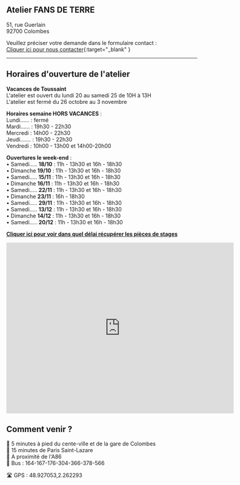 ## Atelier FANS DE TERRE  
51, rue Guerlain  
92700 Colombes  

Veuillez préciser votre demande dans le formulaire contact :  
[Cliquer ici pour nous contacter](https://docs.google.com/forms/d/e/1FAIpQLScDnAGxa7UlusJ0sVcahW_FnYDXCc4BQsAE5W8vGXzb9_z4pg/viewform?entry.1318731939&entry.625861564&entry.1682638982&entry.1661862399&entry.635975601){:target="_blank" }   


---  
## Horaires d'ouverture de l'atelier      

**Vacances de Toussaint**   
L'atelier est ouvert du lundi 20 au samedi 25 de 10H à 13H   
L'atelier est fermé du 26 octobre au 3 novembre       

**Horaires semaine HORS VACANCES** :     
Lundi...... : fermé  
Mardi...... : 19h30 - 22h30  
Mercredi :  14h00 - 22h30  
Jeudi....... : 19h30 - 22h30   
Vendredi : 10h00 - 13h00 et 14h00-20h00      

**Ouvertures le week-end** :       
•	Samedi..... **18/10** : 11h - 13h30 et 16h - 18h30   
•	Dimanche **19/10** : 11h - 13h30 et 16h - 18h30   
•	Samedi..... **15/11** : 11h - 13h30 et 16h - 18h30   
•	Dimanche **16/11** : 11h - 13h30 et 16h - 18h30    
•	Samedi..... **22/11** : 11h - 13h30 et 16h - 18h30   
•	Dimanche **23/11** : 16h - 18h30   
•	Samedi..... **29/11** : 11h - 13h30 et 16h - 18h30   
•	Samedi..... **13/12** : 11h - 13h30 et 16h - 18h30   
•	Dimanche **14/12** : 11h - 13h30 et 16h - 18h30    
•	Samedi..... **20/12** : 11h - 13h30 et 16h - 18h30   
   
  
**[Cliquer ici pour voir dans quel délai récupérer les pièces de stages](recuperation_pieces)**  
  
<iframe src="https://www.google.com/maps/embed?pb=!1m18!1m12!1m3!1d2621.3848954030345!2d2.260071015676809!3d48.92711037929425!2m3!1f0!2f0!3f0!3m2!1i1024!2i768!4f13.1!3m3!1m2!1s0x47e665e842c643b1%3A0x925e853e4532c!2sAtelier%20Fans%20de%20Terre!5e0!3m2!1sfr!2sfr!4v1614334056042!5m2!1sfr!2sfr" width="600" height="450" style="border:0;" allowfullscreen="" loading="lazy"></iframe>
 
## Comment venir ?

:footprints: 5 minutes à pied du cente-ville et de la gare de Colombes  
:train2: 15 minutes de Paris Saint-Lazare  
:car: A proximité de l'A86  
:bus: Bus : 164-167-176-304-366-378-566

 :motorway: GPS : 48.927053,2.262293

